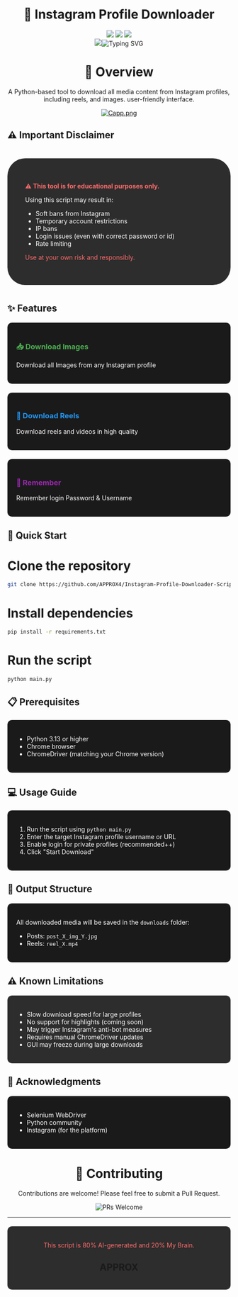 # <div align="center">**📸 Instagram Profile Downloader**</div>

<div align="center">
  <img src="https://img.shields.io/badge/Python-3.13%2B-blue?style=for-the-badge&logo=python&logoColor=white"/>
  <img src="https://img.shields.io/badge/License-GPL3.0-green?style=for-the-badge&logo=gnu&logoColor=white"/>
  <img src="https://img.shields.io/badge/Status-Active-brightgreen?style=for-the-badge&logo=statuspage&logoColor=white"/>
</div>

<div align="center">
  <img src="https://git.io/typing-svg"><img src="https://readme-typing-svg.herokuapp.com?font=Rubik&weight=500&size=25&duration=4849&pause=1000&color=AEB2F3&background=FFFFFF00&center=true&vCenter=true&width=426&lines=Instagram+Profile+Downloader;Download+Images+%2B+Reels;User-friendly+Interface" alt="Typing SVG" />
</div
  
---

# <div align="center">🎯 Overview</div>
<div align="center">A Python-based tool to download all media content from Instagram profiles, including reels, and images. user-friendly interface.</div>
<p></p>
<p align="center">
  <a href="https://postimg.cc/2Vr4ZnsL">
    <img src="https://i.postimg.cc/qMCQWLQw/Capture125.png" alt="Capp.png"/>
  </a>
</p>

## ⚠️ Important Disclaimer</div>

<div style="background-color: #2d2d2d; padding: 40px; border-radius: 40px; margin: 40px 0;">
  <p style="color: #ff6b6b; font-weight: bold;">⚠️ This tool is for educational purposes only.</p>
  <p style="color: #ffffff;">Using this script may result in:</p>
  <ul style="color: #ffffff;">
    <li>Soft bans from Instagram</li>
    <li>Temporary account restrictions</li>
    <li>IP bans</li>
    <li>Login issues (even with correct password or id)</li>
    <li>Rate limiting</li>
  </ul>
  <p style="color: #ff6b6b;">Use at your own risk and responsibly.</p>
</div>

## ✨ Features

<div style="display: grid; grid-template-columns: repeat(auto-fit, minmax(250px, 1fr)); gap: 20px; margin: 20px 0;">
  <div style="background-color: #1a1a1a; padding: 20px; border-radius: 10px;">
    <h3 style="color: #4CAF50;">📥 Download Images</h3>
    <p style="color: #ffffff;">Download all Images from any Instagram profile</p>
  </div>
  <div style="background-color: #1a1a1a; padding: 20px; border-radius: 10px;">
    <h3 style="color: #2196F3;">🎥 Download Reels</h3>
    <p style="color: #ffffff;">Download reels and videos in high quality</p>
  </div>
  <div style="background-color: #1a1a1a; padding: 20px; border-radius: 10px;">
    <h3 style="color: #9C27B0;">💾 Remember</h3>
    <p style="color: #ffffff;">Remember login Password & Username</p>
  </div>
</div>

## 🚀 Quick Start

# Clone the repository
```bash
git clone https://github.com/APPROX4/Instagram-Profile-Downloader-Script.git
```
# Install dependencies
```bash
pip install -r requirements.txt
```

# Run the script
```bash
python main.py
```

## 📋 Prerequisites

<div style="background-color: #1a1a1a; padding: 20px; border-radius: 10px; margin: 20px 0;">
  <ul style="color: #ffffff;">
    <li>Python 3.13 or higher</li>
    <li>Chrome browser</li>
    <li>ChromeDriver (matching your Chrome version)</li>
  </ul>
</div>

## 💻 Usage Guide

<div style="background-color: #1a1a1a; padding: 20px; border-radius: 10px; margin: 20px 0;">
  <ol style="color: #ffffff;">
    <li>Run the script using <code>python main.py</code></li>
    <li>Enter the target Instagram profile username or URL</li>
    <li>Enable login for private profiles (recommended++)</li>
    <li>Click "Start Download"</li>
  </ol>
</div>

## 📁 Output Structure

<div style="background-color: #1a1a1a; padding: 20px; border-radius: 10px; margin: 20px 0;">
  <p style="color: #ffffff;">All downloaded media will be saved in the <code>downloads</code> folder:</p>
  <ul style="color: #ffffff;">
    <li>Posts: <code>post_X_img_Y.jpg</code></li>
    <li>Reels: <code>reel_X.mp4</code></li>
  </ul>
</div>

## ⚠️ Known Limitations

<div style="background-color: #2d2d2d; padding: 20px; border-radius: 10px; margin: 20px 0;">
  <ul style="color: #ffffff;">
    <li>Slow download speed for large profiles</li>
    <li>No support for highlights (coming soon)</li>
    <li>May trigger Instagram's anti-bot measures</li>
    <li>Requires manual ChromeDriver updates</li>
    <li>GUI may freeze during large downloads</li>
  </ul>
</div>

## 🙏 Acknowledgments

<div style="background-color: #1a1a1a; padding: 20px; border-radius: 10px; margin: 20px 0;">
  <ul style="color: #ffffff;">
    <li>Selenium WebDriver</li>
    <li>Python community</li>
    <li>Instagram (for the platform)</li>
  </ul>
</div>

# <div align="center">🤝 Contributing</div>

<div align="center">
  <p>Contributions are welcome! Please feel free to submit a Pull Request.</p>
  <img src="https://img.shields.io/badge/PRs-Welcome-brightgreen.svg?style=for-the-badge&logo=github&logoColor=white" alt="PRs Welcome"/>
</div>

---

<div align="center">
  <div style="background-color: #2d2d2d; padding: 20px; border-radius: 10px; margin: 20px 0;">
  <p style="color: #ff6b6b;">This script is 80% AI-generated and 20% My Brain.</p>
<h2 align="center">APPROX</h2>

